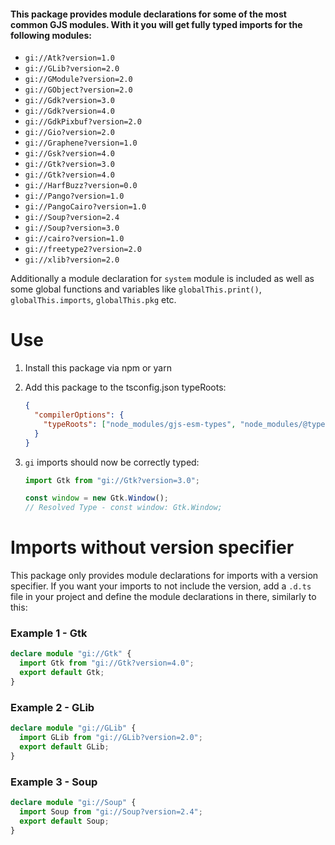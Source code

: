 #### This package provides module declarations for some of the most common GJS modules. With it you will get fully typed imports for the following modules:

- `gi://Atk?version=1.0`
- `gi://GLib?version=2.0`
- `gi://GModule?version=2.0`
- `gi://GObject?version=2.0`
- `gi://Gdk?version=3.0`
- `gi://Gdk?version=4.0`
- `gi://GdkPixbuf?version=2.0`
- `gi://Gio?version=2.0`
- `gi://Graphene?version=1.0`
- `gi://Gsk?version=4.0`
- `gi://Gtk?version=3.0`
- `gi://Gtk?version=4.0`
- `gi://HarfBuzz?version=0.0`
- `gi://Pango?version=1.0`
- `gi://PangoCairo?version=1.0`
- `gi://Soup?version=2.4`
- `gi://Soup?version=3.0`
- `gi://cairo?version=1.0`
- `gi://freetype2?version=2.0`
- `gi://xlib?version=2.0`

Additionally a module declaration for `system` module is included as well as some global functions and variables like `globalThis.print()`, `globalThis.imports`, `globalThis.pkg` etc.

# Use

1. Install this package via npm or yarn
2. Add this package to the tsconfig.json typeRoots:
   ```json tsconfig.json
   {
     "compilerOptions": {
       "typeRoots": ["node_modules/gjs-esm-types", "node_modules/@types"]
     }
   }
   ```
3. `gi` imports should now be correctly typed:

   ```ts
   import Gtk from "gi://Gtk?version=3.0";

   const window = new Gtk.Window();
   // Resolved Type - const window: Gtk.Window;
   ```

# Imports without version specifier

This package only provides module declarations for imports with a version specifier. If you want your imports to not include the version, add a `.d.ts` file in your project and define the module declarations in there, similarly to this:

### Example 1 - Gtk

```ts
declare module "gi://Gtk" {
  import Gtk from "gi://Gtk?version=4.0";
  export default Gtk;
}
```

### Example 2 - GLib

```ts
declare module "gi://GLib" {
  import GLib from "gi://GLib?version=2.0";
  export default GLib;
}
```

### Example 3 - Soup

```ts
declare module "gi://Soup" {
  import Soup from "gi://Soup?version=2.4";
  export default Soup;
}
```
